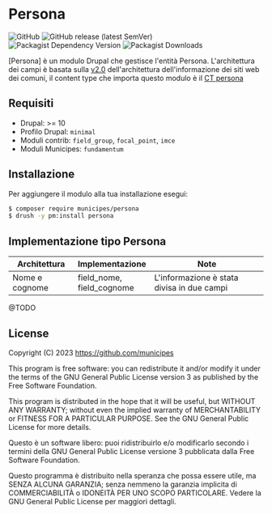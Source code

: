 # Persona

![GitHub](https://img.shields.io/github/license/municipes/persona?style=for-the-badge)
![GitHub release (latest SemVer)](https://img.shields.io/github/v/release/municipes/persona?sort=semver&style=for-the-badge)
![Packagist Dependency Version](https://img.shields.io/packagist/dependency-v/municipes/persona/drupal/core-recommended?style=for-the-badge)
![Packagist Downloads](https://img.shields.io/packagist/dt/municipes/persona?style=for-the-badge)

[Persona] è un modulo Drupal che gestisce l'entità Persona.
L'architettura dei campi è basata sulla [v2.0](https://docs.google.com/spreadsheets/d/1D4KbaA__xO9x_iBm08KvZASjrrFLYLKX/edit#gid=1529184526)
dell'architettura dell'informazione dei siti web dei comuni,
il content type che importa questo modulo è il [CT persona](https://docs.google.com/spreadsheets/d/1D4KbaA__xO9x_iBm08KvZASjrrFLYLKX/edit#gid=1949729705)

## Requisiti
- Drupal: >= 10
- Profilo Drupal: `minimal`
- Moduli contrib: `field_group`, `focal_point`, `imce`
- Moduli Municipes: `fundamentum`

## Installazione
Per aggiungere il modulo alla tua installazione esegui:
```bash
$ composer require municipes/persona
$ drush -y pm:install persona
```

## Implementazione tipo Persona
| Architettura                               | Implementazione                                              | Note                                                                                                                                     |
|--------------------------------------------|--------------------------------------------------------------|------------------------------------------------------------------------------------------------------------------------------------------|
| Nome e cognome                             | field_nome, <br/>field_cognome                               | L'informazione è stata divisa in due campi                                                                                               |
@TODO


## License

Copyright (C) 2023 https://github.com/municipes

This program is free software: you can redistribute it and/or modify it under the terms of the GNU General Public License version 3 as published by the Free Software Foundation.

This program is distributed in the hope that it will be useful, but WITHOUT ANY WARRANTY; without even the implied warranty of MERCHANTABILITY or FITNESS FOR A PARTICULAR PURPOSE. See the GNU General Public License for more details.

Questo è un software libero: puoi ridistribuirlo e/o modificarlo secondo i termini della GNU General Public License versione 3 pubblicata dalla Free Software Foundation.

Questo programma è distribuito nella speranza che possa essere utile, ma SENZA ALCUNA GARANZIA; senza nemmeno la garanzia implicita di COMMERCIABILITÀ o IDONEITÀ PER UNO SCOPO PARTICOLARE. Vedere la GNU General Public License per maggiori dettagli.
